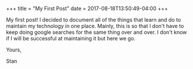 +++
title = "My First Post"
date = 2017-08-18T13:50:49-04:00
+++

My first post! I decided to document all of the things that learn and do to maintain my technology in one place. Mainly, this is so that I don't have to keep doing google searches for the same thing over and over. I don't know if I will be successful at maintaining it but here we go.

Yours,

Stan